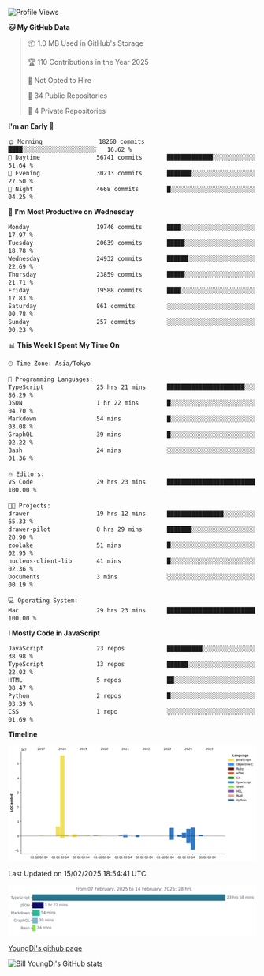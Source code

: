 <!--START_SECTION:waka-->
![Profile Views](http://img.shields.io/badge/Profile%20Views-0-blue)

**🐱 My GitHub Data** 

> 📦 1.0 MB Used in GitHub's Storage 
 > 
> 🏆 110 Contributions in the Year 2025
 > 
> 🚫 Not Opted to Hire
 > 
> 📜 34 Public Repositories 
 > 
> 🔑 4 Private Repositories 
 > 
**I'm an Early 🐤** 

```text
🌞 Morning                18260 commits       ████░░░░░░░░░░░░░░░░░░░░░   16.62 % 
🌆 Daytime                56741 commits       █████████████░░░░░░░░░░░░   51.64 % 
🌃 Evening                30213 commits       ███████░░░░░░░░░░░░░░░░░░   27.50 % 
🌙 Night                  4668 commits        █░░░░░░░░░░░░░░░░░░░░░░░░   04.25 % 
```
📅 **I'm Most Productive on Wednesday** 

```text
Monday                   19746 commits       ████░░░░░░░░░░░░░░░░░░░░░   17.97 % 
Tuesday                  20639 commits       █████░░░░░░░░░░░░░░░░░░░░   18.78 % 
Wednesday                24932 commits       ██████░░░░░░░░░░░░░░░░░░░   22.69 % 
Thursday                 23859 commits       █████░░░░░░░░░░░░░░░░░░░░   21.71 % 
Friday                   19588 commits       ████░░░░░░░░░░░░░░░░░░░░░   17.83 % 
Saturday                 861 commits         ░░░░░░░░░░░░░░░░░░░░░░░░░   00.78 % 
Sunday                   257 commits         ░░░░░░░░░░░░░░░░░░░░░░░░░   00.23 % 
```


📊 **This Week I Spent My Time On** 

```text
🕑︎ Time Zone: Asia/Tokyo

💬 Programming Languages: 
TypeScript               25 hrs 21 mins      ██████████████████████░░░   86.29 % 
JSON                     1 hr 22 mins        █░░░░░░░░░░░░░░░░░░░░░░░░   04.70 % 
Markdown                 54 mins             █░░░░░░░░░░░░░░░░░░░░░░░░   03.08 % 
GraphQL                  39 mins             █░░░░░░░░░░░░░░░░░░░░░░░░   02.22 % 
Bash                     24 mins             ░░░░░░░░░░░░░░░░░░░░░░░░░   01.36 % 

🔥 Editors: 
VS Code                  29 hrs 23 mins      █████████████████████████   100.00 % 

🐱‍💻 Projects: 
drawer                   19 hrs 12 mins      ████████████████░░░░░░░░░   65.33 % 
drawer-pilot             8 hrs 29 mins       ███████░░░░░░░░░░░░░░░░░░   28.90 % 
zoolake                  51 mins             █░░░░░░░░░░░░░░░░░░░░░░░░   02.95 % 
nucleus-client-lib       41 mins             █░░░░░░░░░░░░░░░░░░░░░░░░   02.36 % 
Documents                3 mins              ░░░░░░░░░░░░░░░░░░░░░░░░░   00.19 % 

💻 Operating System: 
Mac                      29 hrs 23 mins      █████████████████████████   100.00 % 
```

**I Mostly Code in JavaScript** 

```text
JavaScript               23 repos            ██████████░░░░░░░░░░░░░░░   38.98 % 
TypeScript               13 repos            ██████░░░░░░░░░░░░░░░░░░░   22.03 % 
HTML                     5 repos             ██░░░░░░░░░░░░░░░░░░░░░░░   08.47 % 
Python                   2 repos             █░░░░░░░░░░░░░░░░░░░░░░░░   03.39 % 
CSS                      1 repo              ░░░░░░░░░░░░░░░░░░░░░░░░░   01.69 % 
```



**Timeline**

![Lines of Code chart](https://raw.githubusercontent.com/Youngdi/Youngdi/master/assets/bar_graph.png)


 Last Updated on 15/02/2025 18:54:41 UTC
<!--END_SECTION:waka-->

![wakatime](./images/stat.svg)

[YoungDi's github page](https://youngdi.github.io)

![Bill YoungDi's GitHub stats](https://github-readme-stats.vercel.app/api?username=youngdi&count_private=true&show_icons=true)
